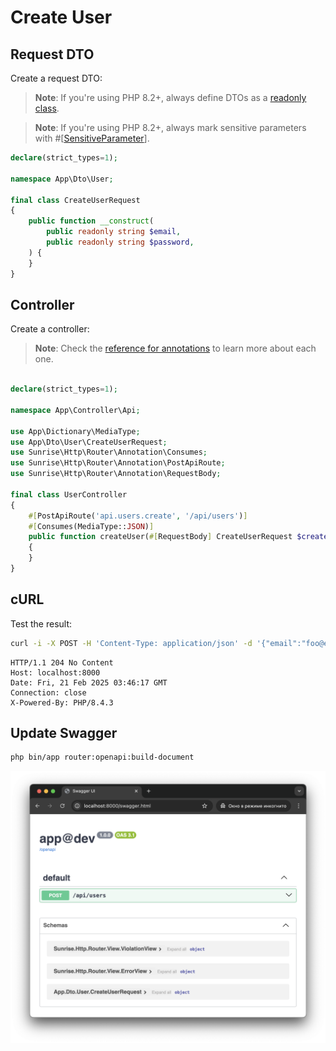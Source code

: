 # Create User

## Request DTO

Create a request DTO:

> **Note**: If you're using PHP 8.2+, always define DTOs as a [readonly class](https://www.php.net/manual/en/language.oop5.basic.php#language.oop5.basic.class.readonly).

> **Note**: If you're using PHP 8.2+, always mark sensitive parameters with #[[SensitiveParameter](https://www.php.net/manual/en/class.sensitiveparameter.php)].

```php
declare(strict_types=1);

namespace App\Dto\User;

final class CreateUserRequest
{
    public function __construct(
        public readonly string $email,
        public readonly string $password,
    ) {
    }
}
```

## Controller

Create a controller:

> **Note**: Check the [reference for annotations](/docs/reference/router-annotations.md) to learn more about each one.

```php

declare(strict_types=1);

namespace App\Controller\Api;

use App\Dictionary\MediaType;
use App\Dto\User\CreateUserRequest;
use Sunrise\Http\Router\Annotation\Consumes;
use Sunrise\Http\Router\Annotation\PostApiRoute;
use Sunrise\Http\Router\Annotation\RequestBody;

final class UserController
{
    #[PostApiRoute('api.users.create', '/api/users')]
    #[Consumes(MediaType::JSON)]
    public function createUser(#[RequestBody] CreateUserRequest $createUserRequest): void
    {
    }
}
```

## cURL

Test the result:

```bash
curl -i -X POST -H 'Content-Type: application/json' -d '{"email":"foo@example.com","password":"P@$$w0rD"}' http://localhost:8000/api/users
```

```text
HTTP/1.1 204 No Content
Host: localhost:8000
Date: Fri, 21 Feb 2025 03:46:17 GMT
Connection: close
X-Powered-By: PHP/8.4.3

```

## Update Swagger

```bash
php bin/app router:openapi:build-document
```

![Screenshot](media/create-user-swagger-screenshot.png)
